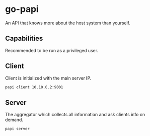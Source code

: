 # go-papi

An API that knows more about the host system than yourself.

## Capabilities

Recommended to be run as a privileged user.

## Client

Client is initialized with the main server IP.


```bash
papi client 10.10.0.2:9001
```

## Server

The aggregator which collects all information and ask clients info on demand.

```bash
papi server
```